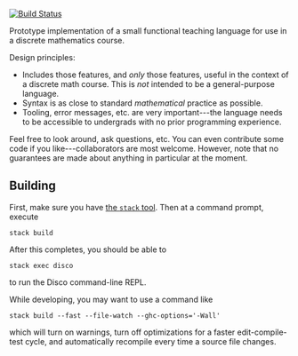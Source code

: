 [![Build Status](https://travis-ci.org/disco-lang/disco.svg?branch=master)](https://travis-ci.org/disco-lang/disco)

Prototype implementation of a small functional teaching language
for use in a discrete mathematics course.

Design principles:

* Includes those features, and *only* those features, useful in the
  context of a discrete math course. This is *not* intended to be a
  general-purpose language.
* Syntax is as close to standard *mathematical* practice as possible.
* Tooling, error messages, etc. are very important---the language
  needs to be accessible to undergrads with no prior programming
  experience.

Feel free to look around, ask questions, etc.  You can even contribute
some code if you like---collaborators are most welcome.  However, note
that no guarantees are made about anything in particular at the
moment.

Building
--------

First, make sure you have
[the `stack` tool](https://docs.haskellstack.org/en/stable/README/).
Then at a command prompt, execute

```
stack build
```

After this completes, you should be able to

```
stack exec disco
```

to run the Disco command-line REPL.

While developing, you may want to use a command like

```
stack build --fast --file-watch --ghc-options='-Wall'
```

which will turn on warnings, turn off optimizations for a faster
edit-compile-test cycle, and automatically recompile every time a
source file changes.
